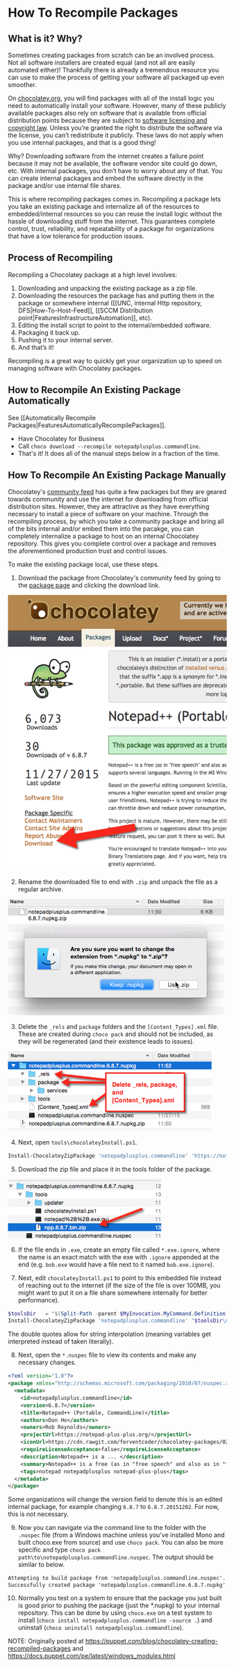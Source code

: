 # How To Recompile Packages

## What is it? Why?
Sometimes creating packages from scratch can be an involved process. Not all software installers are created equal (and not all are easily automated either)! Thankfully there is already a tremendous resource you can use to make the process of getting your software all packaged up even smoother.

On [chocolatey.org](https://chocolatey.org), you will find packages with all of the install logic you need to automatically install your software. However, many of these publicly available packages also rely on software that is available from official distribution points because they are subject to [software licensing and copyright law](https://en.wikipedia.org/wiki/Software_license). Unless you’re granted the right to distribute the software via the license, you can’t redistribute it publicly. These laws do not apply when you use internal packages, and that is a good thing!

Why? Downloading software from the internet creates a failure point because it may not be available, the software vendor site could go down, etc. With internal packages, you don’t have to worry about any of that. You can create internal packages and embed the software directly in the package and/or use internal file shares.

This is where recompiling packages comes in. Recompiling a package lets you take an existing package and internalize all of the resources to embedded/internal resources so you can reuse the install logic without the hassle of downloading stuff from the internet. This guarantees complete control, trust, reliability, and repeatability of a package for organizations that have a low tolerance for production issues.

## Process of Recompiling

Recompiling a Chocolatey package at a high level involves:

 1. Downloading and unpacking the existing package as a zip file.
 1. Downloading the resources the package has and putting them in the package or somewhere internal ([[UNC, internal Http repository, DFS|How-To-Host-Feed]], [[SCCM Distribution point|FeaturesInfrastructureAutomation]], etc).
 1. Editing the install script to point to the internal/embedded software.
 1. Packaging it back up.
 1. Pushing it to your internal server.
 1. And that’s it!

Recompiling is a great way to quickly get your organization up to speed on managing software with Chocolatey packages.

## How to Recompile An Existing Package Automatically

See [[Automatically Recompile Packages|FeaturesAutomaticallyRecompilePackages]].

 * Have Chocolatey for Business
 * Call `choco download --recompile notepadplusplus.commandline`.
 * That's it! It does all of the manual steps below in a fraction of the time.

## How To Recompile An Existing Package Manually

Chocolatey's [community feed](https://chocolatey.org/packages) has quite a few packages but they are geared towards community and use the internet for downloading from official distribution sites. However, they are attractive as they have everything necessary to install a piece of software on your machine. Through the recompiling process, by which you take a community package and bring all of the bits internal and/or embed them into the pacakge, you can completely internalize a package to host on an internal Chocolatey repository. This gives you complete control over a package and removes the aforementioned production trust and control issues.

To make the existing package local, use these steps.

 1. Download the package from Chocolatey's community feed by going to the [package page](https://chocolatey.org/packages/notepadplusplus.commandline) and clicking the download link.

   ![Download Link](images/recompile/choco_npp_download.png)

 2. Rename the downloaded file to end with `.zip` and unpack the file as a regular archive.

   ![Rename to append .zip suffix](images/recompile/choco_rename_nupkg_zip.png)

 3. Delete the `_rels` and `package` folders and the `[Content_Types].xml` file. These are created during `choco pack` and should not be included, as they will be regenerated (and their existence leads to issues).

   ![Remove _rels, package, and the xml file](images/recompile/choco_delete_pkg_files.png)

 4. Next, open `tools\chocolateyInstall.ps1`.

   ~~~powershell
   Install-ChocolateyZipPackage 'notepadplusplus.commandline' 'https://notepad-plus-plus.org/repository/6.x/6.8.7/npp.6.8.7.bin.zip' "$(Split-Path -parent $MyInvocation.MyCommand.Definition)"
   ~~~

 5. Download the zip file and place it in the tools folder of the package.

   ![Zip file embedding in package](images/recompile/choco_download_zip.png)

 6. If the file ends in `.exe`, create an empty file called `*.exe.ignore`, where the name is an exact match with the exe with `.ignore` appended at the end (e.g. `bob.exe` would have a file next to it named `bob.exe.ignore`).

 7. Next, edit `chocolateyInstall.ps1` to point to this embedded file instead of reaching out to the internet (if the size of the file is over 100MB, you might want to put it on a file share somewhere internally for better performance).

   ~~~powershell
   $toolsDir   = "$(Split-Path -parent $MyInvocation.MyCommand.Definition)"
   Install-ChocolateyZipPackage 'notepadplusplus.commandline' "$toolsDir\npp.6.8.7.bin.zip" "$toolsDir"
   ~~~

   The double quotes allow for string interpolation (meaning variables get interpreted instead of taken literally).

 8. Next, open the `*.nuspec` file to view its contents and make any necessary changes.

   ~~~xml
   <?xml version="1.0"?>
   <package xmlns="http://schemas.microsoft.com/packaging/2010/07/nuspec.xsd">
     <metadata>
       <id>notepadplusplus.commandline</id>
       <version>6.8.7</version>
       <title>Notepad++ (Portable, CommandLine)</title>
       <authors>Don Ho</authors>
       <owners>Rob Reynolds</owners>
       <projectUrl>https://notepad-plus-plus.org/</projectUrl>
       <iconUrl>https://cdn.rawgit.com/ferventcoder/chocolatey-packages/02c21bebe5abb495a56747cbb9b4b5415c933fc0/icons/notepadplusplus.png</iconUrl>
       <requireLicenseAcceptance>false</requireLicenseAcceptance>
       <description>Notepad++ is a ... </description>
       <summary>Notepad++ is a free (as in "free speech" and also as in "free beer") source code editor and Notepad replacement that supports several languages. </summary>
       <tags>notepad notepadplusplus notepad-plus-plus</tags>
     </metadata>
   </package>
   ~~~

   Some organizations will change the version field to denote this is an edited internal package, for example changing `6.8.7` to `6.8.7.20151202`. For now, this is not necessary.

 9. Now you can navigate via the command line to the folder with the `.nuspec` file (from a Windows machine unless you've installed Mono and built choco.exe from source) and use `choco pack`. You can also be more specific and type `choco pack path\to\notepadplusplus.commandline.nuspec`. The output should be similar to below.

   ~~~
   Attempting to build package from 'notepadplusplus.commandline.nuspec'.
   Successfully created package 'notepadplusplus.commandline.6.8.7.nupkg'
   ~~~

 10. Normally you test on a system to ensure that the package you just built is good prior to pushing the package (just the *.nupkg) to your internal repository. This can be done by using `choco.exe` on a test system to install (`choco install notepadplusplus.commandline -source .`) and uninstall (`choco uninstall notepadplusplus.commandline`).

NOTE: Originally posted at https://puppet.com/blog/chocolatey-creating-recompiled-packages and https://docs.puppet.com/pe/latest/windows_modules.html

